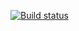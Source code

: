 [![Build status](https://ci.appveyor.com/api/projects/status/y3op456hur7tlahh?svg=true)](https://ci.appveyor.com/project/Maxim-GT/autotest-post-hw2)
